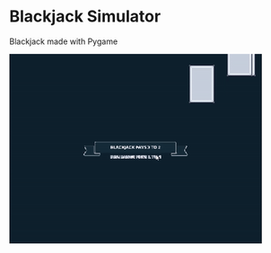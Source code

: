 # Blackjack Simulator
Blackjack made with Pygame


![](https://github.com/adrianlamug/blackjack_simulator/blob/main/images/demo.gif)
